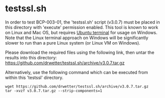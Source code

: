 # testssl.sh

In order to test BCP-003-01, the 'testssl.sh' script (v3.0.7) must be placed in this directory with 'execute' permission enabled. This tool is known to work on Linux and Mac OS, but requires [Ubuntu terminal](https://tutorials.ubuntu.com/tutorial/tutorial-ubuntu-on-windows) for usage on Windows. Note that the Linux terminal approach on Windows will be significantly slower to run than a pure Linux system (or Linux VM on Windows).

Please download the required files using the following link, then untar the results into this directory:
<https://github.com/drwetter/testssl.sh/archive/v3.0.7.tar.gz>

Alternatively, use the following command which can be executed from within this 'testssl' directory.

```shell
wget https://github.com/drwetter/testssl.sh/archive/v3.0.7.tar.gz
tar -xvzf v3.0.7.tar.gz --strip-components=1
```
